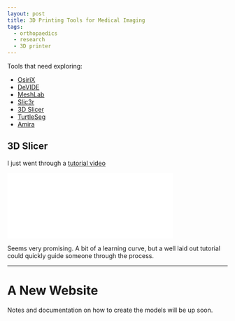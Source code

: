 ```yaml
---
layout: post
title: 3D Printing Tools for Medical Imaging
tags:
  - orthopaedics
  - research
  - 3D printer
---
```


Tools that need exploring:

* [OsiriX](http://www.osirix-viewer.com/)
* [DeVIDE](http://www.cg.its.tudelft.nl/Projects/DeVIDE)
* [MeshLab](http://meshlab.sourceforge.net/)
* [Slic3r](http://slic3r.org/)
* [3D Slicer](http://www.slicer.org)
* [TurtleSeg](http://www.turtleseg.org)
* [Amira](http://www.vsg3d.com/amira/overview)

## 3D Slicer

I just went through a [tutorial video](https://www.youtube.com/watch?v=MKLWzD0PiIc)

<iframe width="75%" src="//www.youtube.com/embed/MKLWzD0PiIc?rel=0" frameborder="0" allowfullscreen></iframe>

Seems very promising.  A bit of a learning curve, but a well laid out tutorial could quickly guide someone through the process.

___

# A New Website

Notes and documentation on how to create the models will be up soon.

